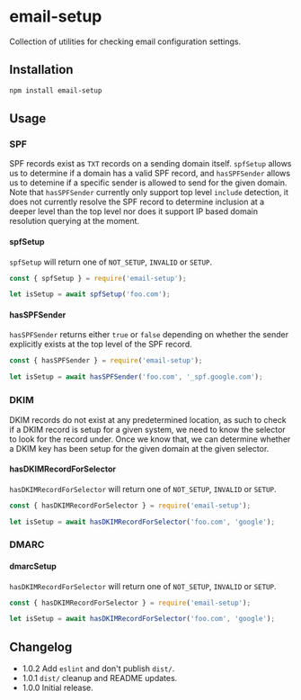 # email-setup
Collection of utilities for checking email configuration settings.

## Installation
```sh
npm install email-setup
```

## Usage

### SPF

SPF records exist as `TXT` records on a sending domain itself. `spfSetup` allows
us to determine if a domain has a valid SPF record, and `hasSPFSender` allows us
to detemine if a specific sender is allowed to send for the given domain. Note
that `hasSPFSender` currently only support top level `include` detection, it
does not currently resolve the SPF record to determine inclusion at a deeper
level than the top level nor does it support IP based domain resolution querying
at the moment.

#### spfSetup
`spfSetup` will return one of `NOT_SETUP`, `INVALID` or `SETUP`.
```js
const { spfSetup } = require('email-setup');

let isSetup = await spfSetup('foo.com');
```

#### hasSPFSender
`hasSPFSender` returns either `true` or `false` depending on whether the
sender explicitly exists at the top level of the SPF record.
```js
const { hasSPFSender } = require('email-setup');

let isSetup = await hasSPFSender('foo.com', '_spf.google.com');
```

### DKIM

DKIM records do not exist at any predetermined location, as such to check if
a DKIM record is setup for a given system, we need to know the selector to look
for the record under. Once we know that, we can determine whether a DKIM key
has been setup for the given domain at the given selector.

#### hasDKIMRecordForSelector
`hasDKIMRecordForSelector` will return one of `NOT_SETUP`, `INVALID` or `SETUP`.
```js
const { hasDKIMRecordForSelector } = require('email-setup');

let isSetup = await hasDKIMRecordForSelector('foo.com', 'google');
```


### DMARC

#### dmarcSetup
`hasDKIMRecordForSelector` will return one of `NOT_SETUP`, `INVALID` or `SETUP`.
```js
const { hasDKIMRecordForSelector } = require('email-setup');

let isSetup = await hasDKIMRecordForSelector('foo.com', 'google');
```


## Changelog
* 1.0.2 Add `eslint` and don't publish `dist/`.
* 1.0.1 `dist/` cleanup and README updates.
* 1.0.0 Initial release.
